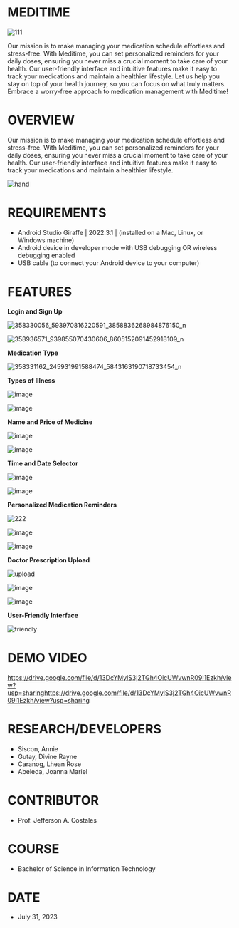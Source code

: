 # MEDITIME
![111](https://github.com/AnnieSiscon/GROUP6_MEDITIME/assets/140963479/9ad0b839-ef2a-4503-a171-cb268e8ebdee)

Our mission is to make managing your medication schedule effortless and stress-free. With Meditime, you can set personalized reminders for your daily doses, ensuring you never miss a crucial moment to take care of your health. Our user-friendly interface and intuitive features make it easy to track your medications and maintain a healthier lifestyle. Let us help you stay on top of your health journey, so you can focus on what truly matters. Embrace a worry-free approach to medication management with Meditime!

# OVERVIEW
Our mission is to make managing your medication schedule effortless and stress-free. With Meditime, you can set personalized reminders for your daily doses, ensuring you never miss a crucial moment to take care of your health. Our user-friendly interface and intuitive features make it easy to track your medications and maintain a healthier lifestyle. 

![hand](https://github.com/AnnieSiscon/GROUP6_MEDITIME/assets/140963479/bb37bcb2-2716-4cf9-9b77-7d38bc0baf68)

# REQUIREMENTS
* Android Studio Giraffe | 2022.3.1 |  (installed on a Mac, Linux, or Windows machine)
* Android device in developer mode with USB debugging OR wireless debugging enabled
* USB cable (to connect your Android device to your computer)

# FEATURES

**Login and Sign Up**

![358330056_593970816220591_3858836268984876150_n](https://github.com/AnnieSiscon/GROUP6_MEDITIME/assets/140963479/273685b2-6594-49ee-950c-4fe38fa4c93c)

![358936571_939855070430606_8605152091452918109_n](https://github.com/AnnieSiscon/GROUP6_MEDITIME/assets/140963479/3fed8f08-c307-49cd-ba10-b32a1ea1188a)

**Medication Type**

![358331162_245931991588474_5843163190718733454_n](https://github.com/AnnieSiscon/GROUP6_MEDITIME/assets/140963479/b625bfd9-6fe7-4603-aef6-f02be246d6f2)

**Types of Illness**

![image](https://github.com/AnnieSiscon/GROUP6_MEDITIME/assets/140963479/98aaf211-45ca-47b3-b6b3-d71d6467bab9)

![image](https://github.com/AnnieSiscon/GROUP6_MEDITIME/assets/140963479/171eadad-d544-46b0-8b88-17f45a505868)

**Name and Price of Medicine**

![image](https://github.com/AnnieSiscon/GROUP6_MEDITIME/assets/140963479/8db05897-2fdc-4fbc-84ed-5a36fd8ddbc8)

![image](https://github.com/AnnieSiscon/GROUP6_MEDITIME/assets/140963479/a28c1290-1d03-4d4c-99e2-83431c9bf961)

**Time and Date Selector**

![image](https://github.com/AnnieSiscon/GROUP6_MEDITIME/assets/140963479/c6817958-88ab-4789-9481-a2594ed8d882)

![image](https://github.com/AnnieSiscon/GROUP6_MEDITIME/assets/140963479/a5955594-e02a-4725-8b86-d724e058e267)


**Personalized Medication Reminders**
  
![222](https://github.com/AnnieSiscon/GROUP6_MEDITIME/assets/140963479/1ad8fabe-1c0c-4dfb-94a1-c83ed31480d6)

![image](https://github.com/AnnieSiscon/GROUP6_MEDITIME/assets/140963479/9609f84a-0fcd-46cc-9b3c-169290d2a0e1)

![image](https://github.com/AnnieSiscon/GROUP6_MEDITIME/assets/140963479/573f48d7-07fa-44e3-bc35-0097e8595962)

**Doctor Prescription Upload**

![upload](https://github.com/AnnieSiscon/GROUP6_MEDITIME/assets/140963479/933b8e13-53d3-4f39-ab96-29de234afa36)

![image](https://github.com/AnnieSiscon/GROUP6_MEDITIME/assets/140963479/c775621a-2ac2-4522-a827-63452c6e68a8)

![image](https://github.com/AnnieSiscon/GROUP6_MEDITIME/assets/140963479/9ae16585-867f-4d4c-a015-2e151287a9bb)


**User-Friendly Interface**

![friendly](https://github.com/AnnieSiscon/GROUP6_MEDITIME/assets/140963479/dab578b5-66f2-4ff0-8864-15f46dd643ab)

# DEMO VIDEO 

https://drive.google.com/file/d/13DcYMylS3j2TGh4OicUWvwnR09I1Ezkh/view?usp=sharinghttps://drive.google.com/file/d/13DcYMylS3j2TGh4OicUWvwnR09I1Ezkh/view?usp=sharing

# RESEARCH/DEVELOPERS
* Siscon, Annie
* Gutay, Divine Rayne
* Caranog, Lhean Rose
* Abeleda, Joanna Mariel

# CONTRIBUTOR
* Prof. Jefferson A. Costales

# COURSE
* Bachelor of Science in Information Technology

# DATE
* July 31, 2023
